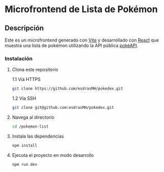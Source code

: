 # Microfrontend de Lista de Pokémon

## Descripción

Este es un microfrontend generado con [Vite](https://vite.dev/) y desarrollado con [React](https://es.react.dev/) que muestra una lista de pokémon utilizando la API pública [pokéAPI](https://pokeapi.co/).

### Instalación

1. Clona este repositorio

   1.1 Vía HTTPS

   ```sh
   git clone https://github.com/esdrasMH/pokedex.git
   ```

   1.2 Vía SSH

   ```sh
   git clone git@github.com:esdrasMH/pokedex.git
   ```

2. Navega al directorio

   ```sh
   cd /pokemon-list
   ```

3. Instala las dependencias

   ```sh
   npm install
   ```

4. Ejecuta el proyecto en modo desarrollo

   ```sh
   npm run dev
   ```
